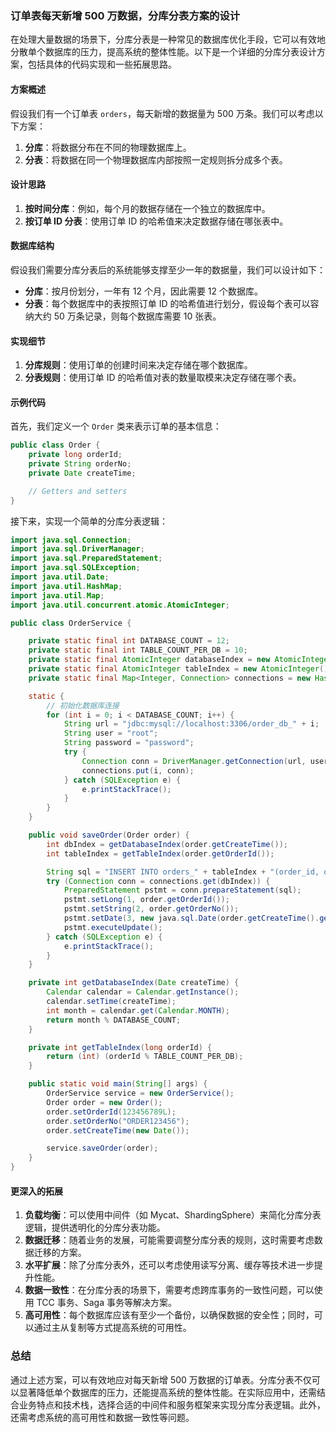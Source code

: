### 订单表每天新增 500 万数据，分库分表方案的设计

在处理大量数据的场景下，分库分表是一种常见的数据库优化手段，它可以有效地分散单个数据库的压力，提高系统的整体性能。以下是一个详细的分库分表设计方案，包括具体的代码实现和一些拓展思路。

#### 方案概述

假设我们有一个订单表 `orders`，每天新增的数据量为 500 万条。我们可以考虑以下方案：

1. **分库**：将数据分布在不同的物理数据库上。
2. **分表**：将数据在同一个物理数据库内部按照一定规则拆分成多个表。

#### 设计思路

1. **按时间分库**：例如，每个月的数据存储在一个独立的数据库中。
2. **按订单 ID 分表**：使用订单 ID 的哈希值来决定数据存储在哪张表中。

#### 数据库结构

假设我们需要分库分表后的系统能够支撑至少一年的数据量，我们可以设计如下：

- **分库**：按月份划分，一年有 12 个月，因此需要 12 个数据库。
- **分表**：每个数据库中的表按照订单 ID 的哈希值进行划分，假设每个表可以容纳大约 50 万条记录，则每个数据库需要 10 张表。

#### 实现细节

1. **分库规则**：使用订单的创建时间来决定存储在哪个数据库。
2. **分表规则**：使用订单 ID 的哈希值对表的数量取模来决定存储在哪个表。

#### 示例代码

首先，我们定义一个 `Order` 类来表示订单的基本信息：

```java
public class Order {
    private long orderId;
    private String orderNo;
    private Date createTime;

    // Getters and setters
}
```

接下来，实现一个简单的分库分表逻辑：

```java
import java.sql.Connection;
import java.sql.DriverManager;
import java.sql.PreparedStatement;
import java.sql.SQLException;
import java.util.Date;
import java.util.HashMap;
import java.util.Map;
import java.util.concurrent.atomic.AtomicInteger;

public class OrderService {

    private static final int DATABASE_COUNT = 12;
    private static final int TABLE_COUNT_PER_DB = 10;
    private static final AtomicInteger databaseIndex = new AtomicInteger();
    private static final AtomicInteger tableIndex = new AtomicInteger();
    private static final Map<Integer, Connection> connections = new HashMap<>();

    static {
        // 初始化数据库连接
        for (int i = 0; i < DATABASE_COUNT; i++) {
            String url = "jdbc:mysql://localhost:3306/order_db_" + i;
            String user = "root";
            String password = "password";
            try {
                Connection conn = DriverManager.getConnection(url, user, password);
                connections.put(i, conn);
            } catch (SQLException e) {
                e.printStackTrace();
            }
        }
    }

    public void saveOrder(Order order) {
        int dbIndex = getDatabaseIndex(order.getCreateTime());
        int tableIndex = getTableIndex(order.getOrderId());

        String sql = "INSERT INTO orders_" + tableIndex + "(order_id, order_no, create_time) VALUES (?, ?, ?)";
        try (Connection conn = connections.get(dbIndex)) {
            PreparedStatement pstmt = conn.prepareStatement(sql);
            pstmt.setLong(1, order.getOrderId());
            pstmt.setString(2, order.getOrderNo());
            pstmt.setDate(3, new java.sql.Date(order.getCreateTime().getTime()));
            pstmt.executeUpdate();
        } catch (SQLException e) {
            e.printStackTrace();
        }
    }

    private int getDatabaseIndex(Date createTime) {
        Calendar calendar = Calendar.getInstance();
        calendar.setTime(createTime);
        int month = calendar.get(Calendar.MONTH);
        return month % DATABASE_COUNT;
    }

    private int getTableIndex(long orderId) {
        return (int) (orderId % TABLE_COUNT_PER_DB);
    }

    public static void main(String[] args) {
        OrderService service = new OrderService();
        Order order = new Order();
        order.setOrderId(123456789L);
        order.setOrderNo("ORDER123456");
        order.setCreateTime(new Date());

        service.saveOrder(order);
    }
}
```

#### 更深入的拓展

1. **负载均衡**：可以使用中间件（如 Mycat、ShardingSphere）来简化分库分表逻辑，提供透明化的分库分表功能。
2. **数据迁移**：随着业务的发展，可能需要调整分库分表的规则，这时需要考虑数据迁移的方案。
3. **水平扩展**：除了分库分表外，还可以考虑使用读写分离、缓存等技术进一步提升性能。
4. **数据一致性**：在分库分表的场景下，需要考虑跨库事务的一致性问题，可以使用 TCC 事务、Saga 事务等解决方案。
5. **高可用性**：每个数据库应该有至少一个备份，以确保数据的安全性；同时，可以通过主从复制等方式提高系统的可用性。

### 总结

通过上述方案，可以有效地应对每天新增 500 万数据的订单表。分库分表不仅可以显著降低单个数据库的压力，还能提高系统的整体性能。在实际应用中，还需结合业务特点和技术栈，选择合适的中间件和服务框架来实现分库分表逻辑。此外，还需考虑系统的高可用性和数据一致性等问题。
